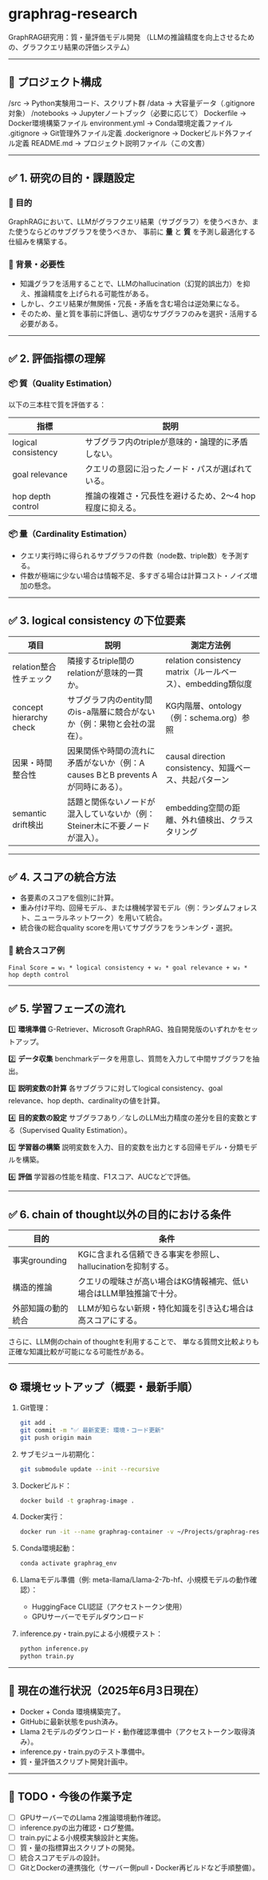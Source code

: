 # graphrag-research

GraphRAG研究用：質・量評価モデル開発
（LLMの推論精度を向上させるための、グラフクエリ結果の評価システム）

---

## 📂 プロジェクト構成

/src          → Python実験用コード、スクリプト群
/data         → 大容量データ（.gitignore対象）
/notebooks    → Jupyterノートブック（必要に応じて）
Dockerfile    → Docker環境構築ファイル
environment.yml → Conda環境定義ファイル
.gitignore    → Git管理外ファイル定義
.dockerignore → Dockerビルド外ファイル定義
README.md     → プロジェクト説明ファイル（この文書）

---

## ✅ 1. 研究の目的・課題設定

### 🎯 目的

GraphRAGにおいて、LLMがグラフクエリ結果（サブグラフ）を使うべきか、また使うならどのサブグラフを使うべきか、
事前に **量** と **質** を予測し最適化する仕組みを構築する。

### 📌 背景・必要性

* 知識グラフを活用することで、LLMのhallucination（幻覚的誤出力）を抑え、推論精度を上げられる可能性がある。
* しかし、クエリ結果が無関係・冗長・矛盾を含む場合は逆効果になる。
* そのため、量と質を事前に評価し、適切なサブグラフのみを選択・活用する必要がある。

---

## ✅ 2. 評価指標の理解

### 📦 質（Quality Estimation）

以下の三本柱で質を評価する：

| 指標                  | 説明                              |
| ------------------- | ------------------------------- |
| logical consistency | サブグラフ内のtripleが意味的・論理的に矛盾しない。    |
| goal relevance      | クエリの意図に沿ったノード・パスが選ばれている。        |
| hop depth control   | 推論の複雑さ・冗長性を避けるため、2〜4 hop程度に抑える。 |

### 📦 量（Cardinality Estimation）

* クエリ実行時に得られるサブグラフの件数（node数、triple数）を予測する。
* 件数が極端に少ない場合は情報不足、多すぎる場合は計算コスト・ノイズ増加の懸念。

---

## ✅ 3. logical consistency の下位要素

| 項目                      | 説明                                                  | 測定方法例                                            |
| ----------------------- | --------------------------------------------------- | ------------------------------------------------ |
| relation整合性チェック         | 隣接するtriple間のrelationが意味的一貫か。                        | relation consistency matrix（ルールベース）、embedding類似度 |
| concept hierarchy check | サブグラフ内のentity間のis-a階層に競合がないか（例：果物と会社の混在）。           | KG内階層、ontology（例：schema.org）参照                   |
| 因果・時間整合性                | 因果関係や時間の流れに矛盾がないか（例：A causes BとB prevents Aが同時にある）。 | causal direction consistency、知識ベース、共起パターン        |
| semantic drift検出        | 話題と関係ないノードが混入していないか（例：Steiner木に不要ノードが混入）。           | embedding空間の距離、外れ値検出、クラスタリング                     |

---

## ✅ 4. スコアの統合方法

* 各要素のスコアを個別に計算。
* 重み付け平均、回帰モデル、または機械学習モデル（例：ランダムフォレスト、ニューラルネットワーク）を用いて統合。
* 統合後の総合quality scoreを用いてサブグラフをランキング・選択。

### 📐 統合スコア例

`Final Score = w₁ * logical consistency + w₂ * goal relevance + w₃ * hop depth control`

---

## ✅ 5. 学習フェーズの流れ

1️⃣ **環境準備**
G-Retriever、Microsoft GraphRAG、独自開発版のいずれかをセットアップ。

2️⃣ **データ収集**
benchmarkデータを用意し、質問を入力して中間サブグラフを抽出。

3️⃣ **説明変数の計算**
各サブグラフに対してlogical consistency、goal relevance、hop depth、cardinalityの値を計算。

4️⃣ **目的変数の設定**
サブグラフあり／なしのLLM出力精度の差分を目的変数とする（Supervised Quality Estimation）。

5️⃣ **学習器の構築**
説明変数を入力、目的変数を出力とする回帰モデル・分類モデルを構築。

6️⃣ **評価**
学習器の性能を精度、F1スコア、AUCなどで評価。

---

## ✅ 6. chain of thought以外の目的における条件

| 目的          | 条件                                     |
| ----------- | -------------------------------------- |
| 事実grounding | KGに含まれる信頼できる事実を参照し、hallucinationを抑制する。 |
| 構造的推論       | クエリの曖昧さが高い場合はKG情報補完、低い場合はLLM単独推論で十分。   |
| 外部知識の動的統合   | LLMが知らない新規・特化知識を引き込む場合は高スコアにする。        |

さらに、LLM側のchain of thoughtを利用することで、
単なる質問文比較よりも正確な知識比較が可能になる可能性がある。

---

## ⚙️ 環境セットアップ（概要・最新手順）

1. Git管理：

   ```bash
   git add .
   git commit -m "✅ 最新変更: 環境・コード更新"
   git push origin main
   ```

2. サブモジュール初期化：

   ```bash
   git submodule update --init --recursive
   ```

3. Dockerビルド：

   ```bash
   docker build -t graphrag-image .
   ```

4. Docker実行：

   ```bash
   docker run -it --name graphrag-container -v ~/Projects/graphrag-research:/app graphrag-image bash
   ```

5. Conda環境起動：

   ```bash
   conda activate graphrag_env
   ```

6. Llamaモデル準備（例: meta-llama/Llama-2-7b-hf、小規模モデルの動作確認）：

   * HuggingFace CLI認証（アクセストークン使用）
   * GPUサーバーでモデルダウンロード

7. inference.py・train.pyによる小規模テスト：

   ```bash
   python inference.py
   python train.py
   ```

---

## 🚧 現在の進行状況（2025年6月3日現在）

* Docker + Conda 環境構築完了。
* GitHubに最新状態をpush済み。
* Llama 2モデルのダウンロード・動作確認準備中（アクセストークン取得済み）。
* inference.py・train.pyのテスト準備中。
* 質・量評価スクリプト開発計画中。

---

## 📅 TODO・今後の作業予定

* [ ] GPUサーバーでのLlama 2推論環境動作確認。
* [ ] inference.pyの出力確認・ログ整備。
* [ ] train.pyによる小規模実験設計と実施。
* [ ] 質・量の指標算出スクリプトの開発。
* [ ] 統合スコアモデルの設計。
* [ ] GitとDockerの連携強化（サーバー側pull・Docker再ビルドなど手順整備）。
